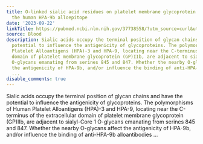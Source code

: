 ```yaml
---
title: O-linked sialic acid residues on platelet membrane glycoprotein (GP) IIb mask
  the human HPA-9b alloepitope
date: '2023-09-22'
linkTitle: https://pubmed.ncbi.nlm.nih.gov/37738558/?utm_source=curl&utm_medium=rss&utm_campaign=journals&utm_content=7603509&fc=None&ff=20230923180942&v=2.17.9.post6+86293ac
source: Blood
description: Sialic acids occupy the terminal position of glycan chains and have the
  potential to influence the antigenicity of glycoproteins. The polymorphisms of Human
  Platelet Alloantigens (HPA)-3 and HPA-9, locating near the C-terminus of the extracellular
  domain of platelet membrane glycoprotein (GP)IIb, are adjacent to sialyl-Core 1
  O-glycans emanating from serines 845 and 847. Whether the nearby O-glycans affect
  the antigenicity of HPA-9b, and/or influence the binding of anti-HPA-9b alloantibodies
  ...
disable_comments: true
---
```

Sialic acids occupy the terminal position of glycan chains and have the potential to influence the antigenicity of glycoproteins. The polymorphisms of Human Platelet Alloantigens (HPA)-3 and HPA-9, locating near the C-terminus of the extracellular domain of platelet membrane glycoprotein (GP)IIb, are adjacent to sialyl-Core 1 O-glycans emanating from serines 845 and 847. Whether the nearby O-glycans affect the antigenicity of HPA-9b, and/or influence the binding of anti-HPA-9b alloantibodies ...